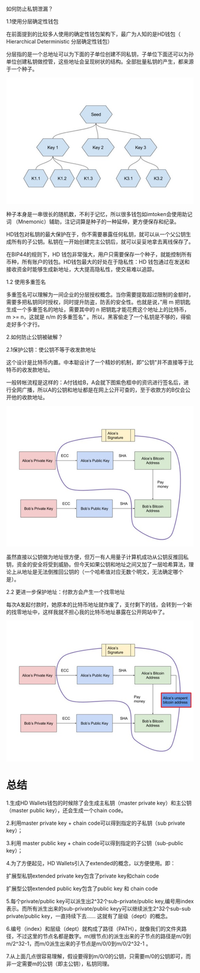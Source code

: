 如何防止私钥泄漏？

1.1使用分层确定性钱包

在前面提到的比较多人使用的确定性钱包架构下，最广为人知的是HD钱包（ Hierarchical Deterministic 分层确定性钱包）

分层指的是一个总地址可以为下面的子单位创建不同私钥，子单位下面还可以为孙单位创建私钥做控管，这些地址会呈现树状的结构。全部批量私钥的产生，都来源于一个种子。

![1](../picture/hd1.png)

种子本身是一串很长的随机数，不利于记忆，所以很多钱包如imtoken会使用助记词 （Mnemonic）辅助，注记词算是种子的一种延伸，更方便保存和纪录。

HD钱包对私钥的最大保护在于，你不需要暴露任何私钥，就可以从一个父公钥生成所有的子公钥。私钥在一开始创建完主公钥后，就可以妥妥地拿去离线保存了。

在BIP44的规则下，HD 钱包非常强大，用户只需要保存一个种子，就能控制所有币种，所有账户的钱包。HD钱包最大的好处在于隐私性：HD 钱包通过在发送和接收资金时能够生成新地址，大大提高隐私性，使交易难以追踪。

1.2 使用多重签名

多重签名可以理解为一间企业的分层授权概念。当你需要提取超过限制的金额时，需要多把私钥同时授权，同时提升防盗，防丢的安全性。也就是说，”用 m 把钥匙生成一个多重签名的地址，需要其中的 n 把钥匙才能花费这个地址上的比特币，m >= n，这就是 n/m 的多重签名” 。所以，黑客偷走了一个私钥是不够的，得偷走好多个才行。

2.如何防止公钥被破解？

2.1保护公钥：使公钥不等于收发款地址

这个设计是比特币内置。中本聪设计了一个精妙的机制，即"公钥"并不直接等于比特币的收发款地址。

一般转帐流程是这样的：A付钱给B，A会就下图紫色框中的资讯进行签名后，进行全网广播，所以A的公钥和地址都是在网上公开可查的，至于收款方的B仅会公开他的收款地址。

![2](../picture/hd2.png)



虽然直接以公钥做为地址很方便，但万一有人用量子计算机成功从公钥反推回私钥，资金的安全将受到威胁。但今天如果公钥和地址之间又加了一层哈希算法，理论上从地址是无法倒推回公钥的（一个哈希值对应无数个明文，无法确定哪个是）。

2.2 更进一步保护地址：付款方会产生一个找零地址

每次A发起付款时，她原本的比特币地址就作废了，支付剩下的钱，会转到一个新的找零地址中，这样我就不担心我的比特币地址暴露在公开网站中了。

![3](../picture/hd3.png)

# 总结

1.生成HD Wallets钱包的时候除了会生成主私钥（master private key）和主公钥（master public key），还会生成一个chain code。

2.利用master private key + chain code可以得到指定的子私钥（sub private key）；

3.利用 master public key + chain code可以得到指定的子公钥（sub-public key）；

4.为了方便起见，HD Wallets引入了extended的概念，以方便使用。即：

扩展型私钥extended private key包含了private key和chain code

扩展型公钥extended public key包含了public key 和 chain code

5.每个private/public key可以派生出2^32个sub-private/public key,编号用index表示。而所有派生出来的sub-private/public keyy可以继续派生2^32个sub-sub private/public key，一直持续下去…… 这就有了层级（dept）的概念。

6.编号（index）和层级（dept）就构成了路径（PATH），就像我们的文件夹路径，不过这里的节点名都是数字。m(根节点)的派生出来的子节点的路径是m/0到m/2^32-1，而m/0派生出来的子节点是m/0/0到m/0/2^32-1 。

7.从上面几点很容易理解，假设要得到m/0/0的公钥，只需要m/0的公钥即可，而非一定需要m的公钥（即主公钥），私钥同理。
